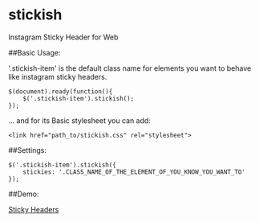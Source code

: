 stickish
========

Instagram Sticky Header for Web

##Basic Usage:

'.stickish-item' is the default class name for elements you want to behave like instagram sticky headers.

    $(document).ready(function(){
        $('.stickish-item').stickish();
    });

... and for its Basic stylesheet you can add:

    <link href="path_to/stickish.css" rel="stylesheet">

##Settings:
    
    $('.stickish-item').stickish({
        stickies: '.CLASS_NAME_OF_THE_ELEMENT_OF_YOU_KNOW_YOU_WANT_TO'
    });

##Demo:

[Sticky Headers](http://mugetsu.github.io/stickish/)
